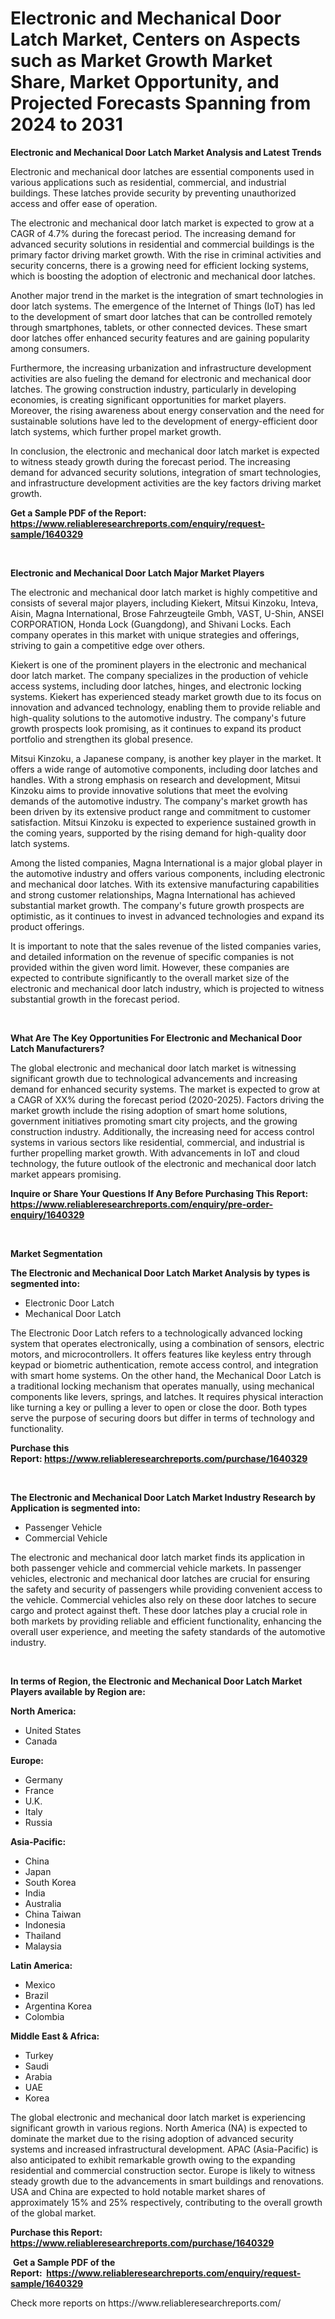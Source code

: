 <p><h1>Electronic and Mechanical Door Latch Market, Centers on Aspects such as Market Growth Market Share, Market Opportunity, and Projected Forecasts Spanning from 2024 to 2031</h1></p><p><strong>Electronic and Mechanical Door Latch Market Analysis and Latest Trends</strong></p>
<p><p>Electronic and mechanical door latches are essential components used in various applications such as residential, commercial, and industrial buildings. These latches provide security by preventing unauthorized access and offer ease of operation. </p><p>The electronic and mechanical door latch market is expected to grow at a CAGR of 4.7% during the forecast period. The increasing demand for advanced security solutions in residential and commercial buildings is the primary factor driving market growth. With the rise in criminal activities and security concerns, there is a growing need for efficient locking systems, which is boosting the adoption of electronic and mechanical door latches.</p><p>Another major trend in the market is the integration of smart technologies in door latch systems. The emergence of the Internet of Things (IoT) has led to the development of smart door latches that can be controlled remotely through smartphones, tablets, or other connected devices. These smart door latches offer enhanced security features and are gaining popularity among consumers.</p><p>Furthermore, the increasing urbanization and infrastructure development activities are also fueling the demand for electronic and mechanical door latches. The growing construction industry, particularly in developing economies, is creating significant opportunities for market players. Moreover, the rising awareness about energy conservation and the need for sustainable solutions have led to the development of energy-efficient door latch systems, which further propel market growth.</p><p>In conclusion, the electronic and mechanical door latch market is expected to witness steady growth during the forecast period. The increasing demand for advanced security solutions, integration of smart technologies, and infrastructure development activities are the key factors driving market growth.</p></p>
<p><strong>Get a Sample PDF of the Report:&nbsp; <a href="https://www.reliableresearchreports.com/enquiry/request-sample/1640329">https://www.reliableresearchreports.com/enquiry/request-sample/1640329</a></strong></p>
<p>&nbsp;</p>
<p><strong>Electronic and Mechanical Door Latch Major Market Players</strong></p>
<p><p>The electronic and mechanical door latch market is highly competitive and consists of several major players, including Kiekert, Mitsui Kinzoku, Inteva, Aisin, Magna International, Brose Fahrzeugteile Gmbh, VAST, U-Shin, ANSEI CORPORATION, Honda Lock (Guangdong), and Shivani Locks. Each company operates in this market with unique strategies and offerings, striving to gain a competitive edge over others.</p><p>Kiekert is one of the prominent players in the electronic and mechanical door latch market. The company specializes in the production of vehicle access systems, including door latches, hinges, and electronic locking systems. Kiekert has experienced steady market growth due to its focus on innovation and advanced technology, enabling them to provide reliable and high-quality solutions to the automotive industry. The company's future growth prospects look promising, as it continues to expand its product portfolio and strengthen its global presence.</p><p>Mitsui Kinzoku, a Japanese company, is another key player in the market. It offers a wide range of automotive components, including door latches and handles. With a strong emphasis on research and development, Mitsui Kinzoku aims to provide innovative solutions that meet the evolving demands of the automotive industry. The company's market growth has been driven by its extensive product range and commitment to customer satisfaction. Mitsui Kinzoku is expected to experience sustained growth in the coming years, supported by the rising demand for high-quality door latch systems.</p><p>Among the listed companies, Magna International is a major global player in the automotive industry and offers various components, including electronic and mechanical door latches. With its extensive manufacturing capabilities and strong customer relationships, Magna International has achieved substantial market growth. The company's future growth prospects are optimistic, as it continues to invest in advanced technologies and expand its product offerings.</p><p>It is important to note that the sales revenue of the listed companies varies, and detailed information on the revenue of specific companies is not provided within the given word limit. However, these companies are expected to contribute significantly to the overall market size of the electronic and mechanical door latch industry, which is projected to witness substantial growth in the forecast period.</p></p>
<p>&nbsp;</p>
<p><strong>What Are The Key Opportunities For Electronic and Mechanical Door Latch Manufacturers?</strong></p>
<p><p>The global electronic and mechanical door latch market is witnessing significant growth due to technological advancements and increasing demand for enhanced security systems. The market is expected to grow at a CAGR of XX% during the forecast period (2020-2025). Factors driving the market growth include the rising adoption of smart home solutions, government initiatives promoting smart city projects, and the growing construction industry. Additionally, the increasing need for access control systems in various sectors like residential, commercial, and industrial is further propelling market growth. With advancements in IoT and cloud technology, the future outlook of the electronic and mechanical door latch market appears promising.</p></p>
<p><strong>Inquire or Share Your Questions If Any Before Purchasing This Report: <a href="https://www.reliableresearchreports.com/enquiry/pre-order-enquiry/1640329">https://www.reliableresearchreports.com/enquiry/pre-order-enquiry/1640329</a></strong></p>
<p>&nbsp;</p>
<p><strong>Market Segmentation</strong></p>
<p><strong>The Electronic and Mechanical Door Latch Market Analysis by types is segmented into:</strong></p>
<p><ul><li>Electronic Door Latch</li><li>Mechanical Door Latch</li></ul></p>
<p><p>The Electronic Door Latch refers to a technologically advanced locking system that operates electronically, using a combination of sensors, electric motors, and microcontrollers. It offers features like keyless entry through keypad or biometric authentication, remote access control, and integration with smart home systems. On the other hand, the Mechanical Door Latch is a traditional locking mechanism that operates manually, using mechanical components like levers, springs, and latches. It requires physical interaction like turning a key or pulling a lever to open or close the door. Both types serve the purpose of securing doors but differ in terms of technology and functionality.</p></p>
<p><strong>Purchase this Report:&nbsp;<a href="https://www.reliableresearchreports.com/purchase/1640329">https://www.reliableresearchreports.com/purchase/1640329</a></strong></p>
<p>&nbsp;</p>
<p><strong>The Electronic and Mechanical Door Latch Market Industry Research by Application is segmented into:</strong></p>
<p><ul><li>Passenger Vehicle</li><li>Commercial Vehicle</li></ul></p>
<p><p>The electronic and mechanical door latch market finds its application in both passenger vehicle and commercial vehicle markets. In passenger vehicles, electronic and mechanical door latches are crucial for ensuring the safety and security of passengers while providing convenient access to the vehicle. Commercial vehicles also rely on these door latches to secure cargo and protect against theft. These door latches play a crucial role in both markets by providing reliable and efficient functionality, enhancing the overall user experience, and meeting the safety standards of the automotive industry.</p></p>
<p>&nbsp;</p>
<p><strong>In terms of Region, the Electronic and Mechanical Door Latch Market Players available by Region are:</strong></p>
<p>
    <p> <strong> North America: </strong>
        <ul>
            <li>United States</li>
            <li>Canada</li>
        </ul>
        </p> 
    <p> <strong> Europe: </strong>
        <ul>
            <li>Germany</li>
            <li>France</li>
            <li>U.K.</li>
            <li>Italy</li>
            <li>Russia</li>
        </ul>
        </p> 
    <p> <strong> Asia-Pacific: </strong>
        <ul>
            <li>China</li>
            <li>Japan</li>
            <li>South Korea</li>
            <li>India</li>
            <li>Australia</li>
            <li>China Taiwan</li>
            <li>Indonesia</li>
            <li>Thailand</li>
            <li>Malaysia</li>
        </ul>
        </p> 
    <p> <strong> Latin America: </strong>
        <ul>
            <li>Mexico</li>
            <li>Brazil</li>
            <li>Argentina Korea</li>
            <li>Colombia</li>
        </ul>
        </p> 
    <p> <strong> Middle East & Africa: </strong>
        <ul>
            <li>Turkey</li>
            <li>Saudi</li>
            <li>Arabia</li>
            <li>UAE</li>
            <li>Korea</li>
        </ul>
    </p>
    </p>
<p><p>The global electronic and mechanical door latch market is experiencing significant growth in various regions. North America (NA) is expected to dominate the market due to the rising adoption of advanced security systems and increased infrastructural development. APAC (Asia-Pacific) is also anticipated to exhibit remarkable growth owing to the expanding residential and commercial construction sector. Europe is likely to witness steady growth due to the advancements in smart buildings and renovations. USA and China are expected to hold notable market shares of approximately 15% and 25% respectively, contributing to the overall growth of the global market.</p></p>
<p><strong>Purchase this Report: <a href="https://www.reliableresearchreports.com/purchase/1640329">https://www.reliableresearchreports.com/purchase/1640329</a></strong></p>
<p>&nbsp;<strong>Get a Sample PDF of the Report:&nbsp;&nbsp;<a href="https://www.reliableresearchreports.com/enquiry/request-sample/1640329">https://www.reliableresearchreports.com/enquiry/request-sample/1640329</a></strong></p>
<p><strong></strong></p>
<p>Check more reports on https://www.reliableresearchreports.com/</p>